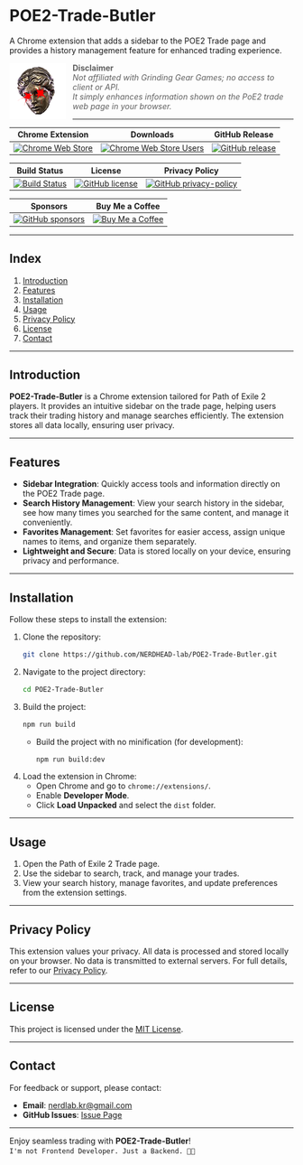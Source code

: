 # POE2-Trade-Butler

A Chrome extension that adds a sidebar to the POE2 Trade page and provides a history management feature for enhanced
trading experience.

<img src="src/assets/icon.png" alt="icon" align="left" style="margin-right: 12px;"/>

> **Disclaimer**  
> *Not affiliated with Grinding Gear Games; no access to client or API.  
> It simply enhances information shown on the PoE2 trade web page in your browser.*

---

| Chrome Extension                                                       | Downloads                                                                        | GitHub Release                                                 |
|------------------------------------------------------------------------|----------------------------------------------------------------------------------|----------------------------------------------------------------|
| [![Chrome Web Store][chrome-web-store-version]][chrome-web-store-link] | [![Chrome Web Store Users][chrome-web-store-users-badge]][chrome-web-store-link] | [![GitHub release][github-release-badge]][github-release-link] |

| Build Status                                             | License                                                        | Privacy Policy                                                        |
|----------------------------------------------------------|----------------------------------------------------------------|-----------------------------------------------------------------------|
| [![Build Status][build-status-badge]][build-status-link] | [![GitHub license][github-license-badge]][github-license-link] | [![GitHub privacy-policy][privacy-policy-badge]][privacy-policy-link] |

| Sponsors                                                          | Buy Me a Coffee                                                   |
|-------------------------------------------------------------------|-------------------------------------------------------------------|
| [![GitHub sponsors][github-sponsors-badge]][github-sponsors-link] | [![Buy Me a Coffee][buy-me-a-coffee-badge]][buy-me-a-coffee-link] |

<!-- Badges -->
[chrome-web-store-users-badge]: https://img.shields.io/chrome-web-store/users/ipnemofnhodcgcplnnfekbfpmngeeocm
[github-release-badge]: https://img.shields.io/github/v/release/NERDHEAD-lab/POE2-Trade-Butler
[build-status-badge]: https://github.com/NERDHEAD-lab/POE2-Trade-Butler/actions/workflows/release-please.yml/badge.svg
[github-license-badge]: https://img.shields.io/github/license/NERDHEAD-lab/POE2-Trade-Butler
[privacy-policy-badge]: https://img.shields.io/badge/Privacy%20Policy-Read%20Here-blue
[github-sponsors-badge]: https://img.shields.io/github/sponsors/NERDHEAD-lab?logo=github&logoColor=white
[buy-me-a-coffee-badge]: https://img.shields.io/badge/Buy%20Me%20a%20Coffee-yellow?logo=buymeacoffee&logoColor=white
<!-- Links -->
[chrome-web-store-version]: https://img.shields.io/chrome-web-store/v/ipnemofnhodcgcplnnfekbfpmngeeocm?label=Chrome%20Web%20Store
[chrome-web-store-link]: https://chrome.google.com/webstore/detail/poe2-trade-butler/ipnemofnhodcgcplnnfekbfpmngeeocm
[github-release-link]: https://github.com/NERDHEAD-lab/POE2-Trade-Butler/releases
[build-status-link]: https://github.com/NERDHEAD-lab/POE2-Trade-Butler/actions
[github-license-link]: https://github.com/NERDHEAD-lab/POE2-Trade-Butler/blob/master/LICENSE
[privacy-policy-link]: https://github.com/NERDHEAD-lab/POE2-Trade-Butler/blob/master/privacy-policy.md
[github-sponsors-link]: https://github.com/sponsors/NERDHEAD-lab
[buy-me-a-coffee-link]: https://coff.ee/nerdhead_lab

---

## Index

1. [Introduction](#introduction)
2. [Features](#features)
3. [Installation](#installation)
4. [Usage](#usage)
5. [Privacy Policy](#privacy-policy)
6. [License](#license)
7. [Contact](#contact)

---

## Introduction

**POE2-Trade-Butler** is a Chrome extension tailored for Path of Exile 2 players. It provides an intuitive sidebar on
the trade page, helping users track their trading history and manage searches efficiently. The extension stores all data
locally, ensuring user privacy.

---

## Features

- **Sidebar Integration**: Quickly access tools and information directly on the POE2 Trade page.
- **Search History Management**: View your search history in the sidebar, see how many times you searched for the same
  content, and manage it conveniently.
- **Favorites Management**: Set favorites for easier access, assign unique names to items, and organize them separately.
- **Lightweight and Secure**: Data is stored locally on your device, ensuring privacy and performance.

---

## Installation

Follow these steps to install the extension:

1. Clone the repository:
   ```bash
   git clone https://github.com/NERDHEAD-lab/POE2-Trade-Butler.git
   ```
2. Navigate to the project directory:
   ```bash
   cd POE2-Trade-Butler
   ```
3. Build the project:
   ```bash
   npm run build
   ```
    - Build the project with no minification (for development):
      ```bash
      npm run build:dev
      ```
4. Load the extension in Chrome:
    - Open Chrome and go to `chrome://extensions/`.
    - Enable **Developer Mode**.
    - Click **Load Unpacked** and select the `dist` folder.

---

## Usage

1. Open the Path of Exile 2 Trade page.
2. Use the sidebar to search, track, and manage your trades.
3. View your search history, manage favorites, and update preferences from the extension settings.

---

## Privacy Policy

This extension values your privacy. All data is processed and stored locally on your browser. No data is transmitted to
external servers. For full details, refer to our [Privacy Policy][privacy-policy].

[privacy-policy]: ./privacy-policy.md

---

## License

This project is licensed under the [MIT License][MIT License].

[MIT License]: ./LICENSE

---

## Contact

For feedback or support, please contact:

- **Email**: nerdlab.kr@gmail.com
- **GitHub Issues**: [Issue Page][github-issues-link]

[github-issues-link]: https://github.com/NERDHEAD-lab/POE2-Trade-Butler/issues

---

Enjoy seamless trading with **POE2-Trade-Butler**!<br>
`I'm not Frontend Developer. Just a Backend. 🥕🥕`
